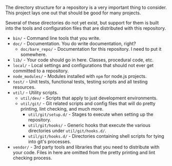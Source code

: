 The directory structure for a repository is a very important thing to consider.  This project lays one out that should be good for many projects.

Several of these directories do not yet exist, but support for them is built into the tools and configuration files that are distributed with this repository.

* `bin/` - Command line tools that you write.
* `doc/` - Documentation.  You do write documentation, right?
	* `doc/bare_repo/` - Documentation for this repository.  I need to put it somewhere.
* `lib/` - Your code should go in here.  Classes, procedural code, etc.
* `local/` - Local settings and configurations that should not ever get committed to a repository.
* `node_modules/` - Modules installed with `npm` for node.js projects.
* `test/` - Unit tests, functional tests, testing scripts and all testing resources.
* `util/` - Utility scripts.
	* `util/dev/` - Scripts that apply to just development environments.
	* `util/git/` - Git related scripts and config files that will do pretty printing, lint checking, and much more.
		* `util/git/setup.d/` - Stages to execute when setting up the repository.
		* `util/git/hooks/` - Generic hooks that execute the various directories under `util/git/hooks.d/`.
		* `util/git/hooks.d/` - Directories containing shell scripts for tying into git's processes.
* `vendor/` - 3rd party tools and libraries that you need to distribute with your code.  Files in here are omitted from the pretty printing and lint checking process.
